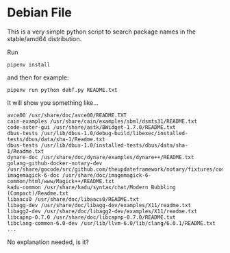 # Debian File

This is a very simple python script to search package names in the stable/amd64 distribution.

Run

    pipenv install

and then for example:

    pipenv run python debf.py README.txt

It will show you something like...

    avce00 /usr/share/doc/avce00/README.TXT
    cain-examples /usr/share/cain/examples/sbml/dsmts31/README.txt
    code-aster-gui /usr/share/astk/BWidget-1.7.0/README.txt
    dbus-tests /usr/lib/dbus-1.0/debug-build/libexec/installed-tests/dbus/data/sha-1/Readme.txt
    dbus-tests /usr/lib/dbus-1.0/installed-tests/dbus/data/sha-1/Readme.txt
    dynare-doc /usr/share/doc/dynare/examples/dynare++/README.txt
    golang-github-docker-notary-dev /usr/share/gocode/src/github.com/theupdateframework/notary/fixtures/compatibility/notary0.1/README.txt
    imagemagick-6-doc /usr/share/doc/imagemagick-6-common/html/www/Magick++/README.txt
    kadu-common /usr/share/kadu/syntax/chat/Modern Bubbling (Compact)/Readme.txt
    libaacs0 /usr/share/doc/libaacs0/README.txt
    libagg-dev /usr/share/doc/libagg-dev/examples/X11/readme.txt
    libagg2-dev /usr/share/doc/libagg2-dev/examples/X11/readme.txt
    libcapnp-0.7.0 /usr/share/doc/libcapnp-0.7.0/README.txt
    libclang-common-6.0-dev /usr/lib/llvm-6.0/lib/clang/6.0.1/README.txt
    ...

No explanation needed, is it?
